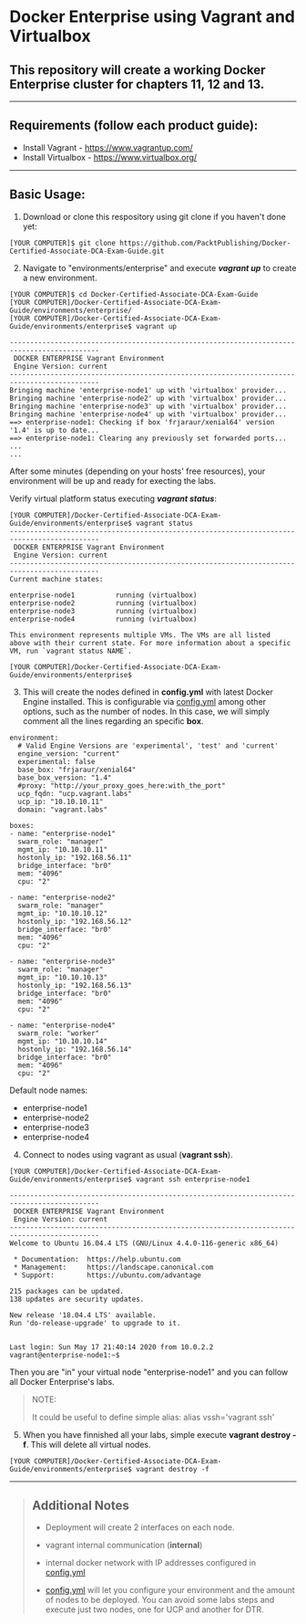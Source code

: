 # Docker Enterprise using Vagrant and Virtualbox

## This repository will create a working Docker Enterprise cluster for chapters 11, 12 and 13.

----
## Requirements (follow each product guide):
 - Install Vagrant - https://www.vagrantup.com/
 - Install Virtualbox - https://www.virtualbox.org/
 
----

## Basic Usage:

1. Download or clone this respository using git clone if you haven't done yet:
```
[YOUR COMPUTER]$ git clone https://github.com/PacktPublishing/Docker-Certified-Associate-DCA-Exam-Guide.git
```

 
2. Navigate to "environments/enterprise" and execute ___vagrant up___ to create a new environment.
```
[YOUR COMPUTER]$ cd Docker-Certified-Associate-DCA-Exam-Guide
[YOUR COMPUTER]/Docker-Certified-Associate-DCA-Exam-Guide/environments/enterprise/
[YOUR COMPUTER]/Docker-Certified-Associate-DCA-Exam-Guide/environments/enterprise$ vagrant up

--------------------------------------------------------------------------------------------
 DOCKER ENTERPRISE Vagrant Environment
 Engine Version: current
--------------------------------------------------------------------------------------------
Bringing machine 'enterprise-node1' up with 'virtualbox' provider...
Bringing machine 'enterprise-node2' up with 'virtualbox' provider...
Bringing machine 'enterprise-node3' up with 'virtualbox' provider...
Bringing machine 'enterprise-node4' up with 'virtualbox' provider...
==> enterprise-node1: Checking if box 'frjaraur/xenial64' version '1.4' is up to date...
==> enterprise-node1: Clearing any previously set forwarded ports...
...
...
```

After some minutes (depending on your hosts' free resources), your environment will be up and ready for execting the labs.

Verify virtual platform status executing ___vagrant status___:
```
[YOUR COMPUTER]/Docker-Certified-Associate-DCA-Exam-Guide/environments/enterprise$ vagrant status
--------------------------------------------------------------------------------------------
 DOCKER ENTERPRISE Vagrant Environment
 Engine Version: current
--------------------------------------------------------------------------------------------
Current machine states:

enterprise-node1          running (virtualbox)
enterprise-node2          running (virtualbox)
enterprise-node3          running (virtualbox)
enterprise-node4          running (virtualbox)

This environment represents multiple VMs. The VMs are all listed
above with their current state. For more information about a specific
VM, run `vagrant status NAME`.

[YOUR COMPUTER]/Docker-Certified-Associate-DCA-Exam-Guide/environments/enterprise$ 
```

3. This will create the nodes defined in **config.yml** with latest Docker Engine installed. This is configurable via [config.yml](./config.yml) among other options, such as the number of nodes. In this case, we will simply comment all the lines regarding an specific __box__.
```
environment:
  # Valid Engine Versions are 'experimental', 'test' and 'current'
  engine_version: "current"
  experimental: false
  base_box: "frjaraur/xenial64"
  base_box_version: "1.4"
  #proxy: "http://your_proxy_goes_here:with_the_port"
  ucp_fqdn: "ucp.vagrant.labs"
  ucp_ip: "10.10.10.11"
  domain: "vagrant.labs" 

boxes:
- name: "enterprise-node1"
  swarm_role: "manager"
  mgmt_ip: "10.10.10.11"
  hostonly_ip: "192.168.56.11"
  bridge_interface: "br0"
  mem: "4096"
  cpu: "2"

- name: "enterprise-node2"
  swarm_role: "manager"
  mgmt_ip: "10.10.10.12"
  hostonly_ip: "192.168.56.12"
  bridge_interface: "br0"
  mem: "4096"
  cpu: "2"

- name: "enterprise-node3"
  swarm_role: "manager"
  mgmt_ip: "10.10.10.13"
  hostonly_ip: "192.168.56.13"
  bridge_interface: "br0"
  mem: "4096"
  cpu: "2"
  
- name: "enterprise-node4"
  swarm_role: "worker"
  mgmt_ip: "10.10.10.14"
  hostonly_ip: "192.168.56.14"
  bridge_interface: "br0"
  mem: "4096"
  cpu: "2"
```



 Default node names:
  * enterprise-node1
  * enterprise-node2
  * enterprise-node3
  * enterprise-node4

4. Connect to nodes using vagrant as usual (**vagrant ssh**).
```
[YOUR COMPUTER]/Docker-Certified-Associate-DCA-Exam-Guide/environments/enterprise$ vagrant ssh enterprise-node1

--------------------------------------------------------------------------------------------
 DOCKER ENTERPRISE Vagrant Environment
 Engine Version: current
--------------------------------------------------------------------------------------------
Welcome to Ubuntu 16.04.4 LTS (GNU/Linux 4.4.0-116-generic x86_64)

 * Documentation:  https://help.ubuntu.com
 * Management:     https://landscape.canonical.com
 * Support:        https://ubuntu.com/advantage

215 packages can be updated.
138 updates are security updates.

New release '18.04.4 LTS' available.
Run 'do-release-upgrade' to upgrade to it.


Last login: Sun May 17 21:40:14 2020 from 10.0.2.2
vagrant@enterprise-node1:~$ 
```

Then you are "in" your virtual node "enterprise-node1" and you can follow all Docker Enterprise's labs.


>NOTE:
>
>It could be useful to define simple alias:
> alias vssh='vagrant ssh'
>

5. When you have finnished all your labs, simple execute **vagrant destroy -f**. This will delete all virtual nodes.
```
[YOUR COMPUTER]/Docker-Certified-Associate-DCA-Exam-Guide/environments/enterprise$ vagrant destroy -f
```

---
>## __Additional Notes__
>
>* Deployment will create 2 interfaces on each node.
> * vagrant internal communication (**internal**)
> * internal docker network with IP addresses configured in [config.yml](./config.yml)
>
>
>* [config.yml](./config.yml) will let you configure your environment and the amount of nodes to be deployed. You can avoid some labs steps and execute just two nodes, one for UCP and another for DTR.

